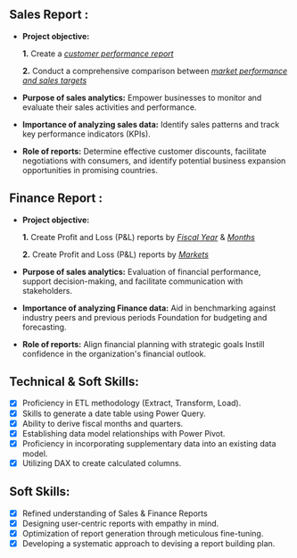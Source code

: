 ## Sales Report :


- **Project objective:** 

    **1.** Create a _[customer performance report](https://github.com/NikhilR0/Excel-Sales-Analytics/blob/main/Customer%20Performance%20Report.pdf)_ 

    **2.** Conduct a comprehensive comparison between _[market performance and sales targets](https://github.com/NikhilR0/Excel-Sales-Analytics/blob/main/Market%20Performance%20vs%20Target%20Report.pdf)_

- **Purpose of sales analytics:** Empower businesses to monitor and evaluate their sales activities and performance.

- **Importance of analyzing sales data:** Identify sales patterns and track key performance indicators (KPIs).

- **Role of reports:** Determine effective customer discounts, facilitate negotiations with consumers, and identify potential business expansion opportunities in promising countries.


## Finance Report :

- **Project objective:** 

    **1.** Create Profit and Loss (P&L) reports by _[Fiscal Year](https://github.com/NikhilR0/Excel-Sales-Analytics/blob/main/Profit%20%26%20loss%20Statement%20by%20Fiscal%20Year.pdf)_ & _[Months](https://github.com/NikhilR0/Excel-Sales-Analytics/blob/main/Profit%20%26%20loss%20Statement%20by%20Months.pdf)_ 

   **2.** Create Profit and Loss (P&L) reports by _[Markets](https://github.com/NikhilR0/Excel-Sales-Analytics/blob/main/Profit%20%26%20loss%20Statement%20by%20Markets.pdf)_

- **Purpose of sales analytics:** Evaluation of financial performance, support decision-making, and facilitate communication with stakeholders.

- **Importance of analyzing Finance data:** Aid in benchmarking against industry peers and previous periods Foundation for budgeting and forecasting.

- **Role of reports:** Align financial planning with strategic goals Instill confidence in the organization's financial outlook.


## Technical & Soft Skills:
- [x]	Proficiency in ETL methodology (Extract, Transform, Load).
- [x]	Skills to generate a date table using Power Query.
- [x]	Ability to derive fiscal months and quarters.
- [x]	Establishing data model relationships with Power Pivot.
- [x]	Proficiency in incorporating supplementary data into an existing data model.
- [x]	Utilizing DAX to create calculated columns.

## Soft Skills:
- [x]	Refined understanding of Sales & Finance Reports
- [x]	Designing user-centric reports with empathy in mind.
- [x]	Optimization of report generation through meticulous fine-tuning.
- [x]	Developing a systematic approach to devising a report building plan.
